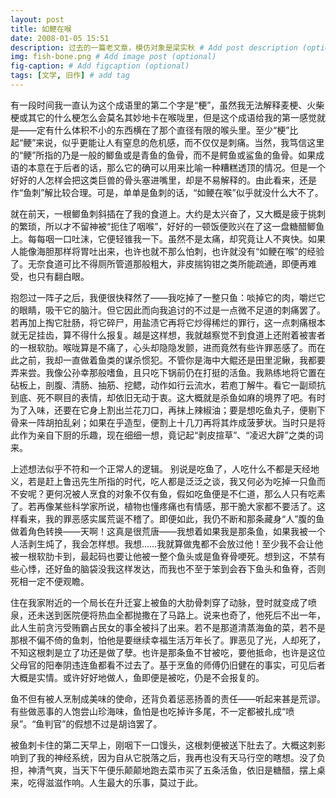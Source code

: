 ```yaml
---
layout: post
title: 如鲠在喉
date: 2008-01-05 15:51
description: 过去的一篇老文章，模仿对象是梁实秋 # Add post description (optional)
img: fish-bone.png # Add image post (optional)
fig-caption: # Add figcaption (optional)
tags: [文学, 旧作] # add tag
---
```

有一段时间我一直认为这个成语里的第二个字是“梗”，虽然我无法解释麦梗、火柴梗或其它的什么梗怎么会莫名其妙地卡在喉咙里，但是这个成语给我的第一感觉就是——定有什么体积不小的东西横在了那个直径有限的喉头里。至少“梗”比起“鲠”来说，似乎更能让人有窒息的危机感，而不仅仅是刺痛。当然，我笃信这里的“鲠”所指的乃是一般的鲫鱼或是青鱼的鱼骨，而不是鳄鱼或鲨鱼的鱼骨。如果成语的本意在于后者的话，那么它的确可以用来比喻一种糟糕透顶的情况。但是一个好好的人怎样会把这类巨兽的骨头塞进嘴里，却是不易解释的。由此看来，还是作“鱼刺”解比较合理。可是，单单是鱼刺的话，“如鲠在喉”似乎就没什么大不了。

就在前天，一根鲫鱼刺斜插在了我的食道上。大约是太兴奋了，又大概是疲于挑刺的繁琐，所以才不留神被“扼住了咽喉”，好好的一顿饭便败兴在了这一盘糖醋鲫鱼上。每每咽一口吐沫，它便轻锥我一下。虽然不是太痛，却究竟让人不爽快。如果人能像海胆那样将胃吐出来，也许也就不那么怕刺，也许就没有“如鲠在喉”的经验了。无奈食道可比不得厕所管道那般粗大，非皮揣钩钳之类所能疏通，即便再难受，也只有翻白眼。

抱怨过一阵子之后，我便很快释然了——我吃掉了一整只鱼：啖掉它的肉，嚼烂它的眼睛，吸干它的脑汁。但它因此而向我追讨的不过是一点微不足道的刺痛罢了。若再加上掏它肚肠，将它碎尸，用盐渍它再将它炒得稀烂的罪行，这一点刺痛根本就无足挂齿，算不得什么报复。越是这样想，我就越察觉不到食道上还附着被害者的一根软肋。喉咙算是不痛了，心头却隐隐发颤，进而竟然有些许罪恶感了。而在此之前，我却一直做着鱼类的谋杀惯犯。不管你是海中大鲲还是田里泥鳅，我都要弄来尝。我像公孙幸那般嗜鱼，且只吃下锅前仍在打挺的活鱼。我熟练地将它置在砧板上，剖腹、清肠、抽筋、挖鳃，动作如行云流水，若庖丁解牛。看它一副顽抗到底、死不瞑目的表情，却依旧无动于衷。这大概就是杀鱼如麻的境界了吧。有时为了入味，还要在它身上割出兰花刀口，再抹上辣椒油；要是想吃鱼丸子，便剔下骨来一阵胡拍乱剁；如果在乎造型，便割上十几刀再将其炸成菠萝状。当时只是将此作为亲自下厨的乐趣，现在细细一想，竟记起“剥皮揎草”、“凌迟大辟”之类的词来。

上述想法似乎不符和一个正常人的逻辑。 别说是吃鱼了，人吃什么不都是天经地义，若是赶上鲁迅先生所指的时代，吃人都是泛泛之谈，我又何必为吃掉一只鱼而不安呢？更何况被人烹食的对象不仅有鱼，假如吃鱼便是不仁道，那么人只有吃素了。若再像某些科学家所说，植物也懂疼痛也有情感，那干脆大家都不要活了。这样看来，我的罪恶感实属荒诞不稽了。即便如此，我仍不断和那条藏身“人”腹的鱼做着角色转换——天啊！这真是很荒唐——我想着如果我是那条鱼，如果我被一个人活剥生炖了，我会怎样想。我想……我就算做鬼都不会放过他！至少我不会让他被一根软肋卡到，最起码也要让他被一整个鱼头或是鱼脊骨哽死。想到这，不禁有些心悸，还好鱼的脑袋没我这样发达，而我也不至于笨到会吞下鱼头和鱼脊，否则死相一定不便观瞻。

住在我家附近的一个局长在升迁宴上被鱼的大肋骨刺穿了动脉，登时就变成了喷泉，还未送到医院便将热血全都抛撒在了马路上。说来也奇了，他死后不出一年，此人生前贪污受贿霸占民女的事全被抖了出来。若不是那道清蒸海鱼的菜，若不是那根不偏不倚的鱼刺，怕他是要继续幸福生活万年长了。罪恶见了光，人却死了，不知这根刺是立了功还是做了孽。也许是那条鱼不甘被吃，要他抵命，也许是这位父母官的阳奉阴违连鱼都看不过去了。基于烹鱼的师傅仍旧健在的事实，可见后者大概是实情。或许好好地做人，鱼即便是被吃，仍是不会报复的。

鱼不但有被人烹制成美味的使命，还背负着惩恶扬善的责任——听起来甚是荒谬。有些做恶事的人饱尝山珍海味，鱼怕是也吃掉许多尾，不一定都被扎成“喷泉”。“鱼判官”的假想不过是胡诌罢了。

被鱼刺卡住的第二天早上，刚咽下一口馒头，这根刺便被送下肚去了。大概这刺影响到了我的神经系统，因为自从它脱落之后，我再也没有天马行空的瞎想。没了负担，神清气爽，当天下午便乐颠颠地跑去菜市买了五条活鱼，依旧是糖醋，摆上桌来，吃得滋滋作响。人生最大的乐事，莫过于此。

<!--

## Plaid ramps kitsch woke pork belly 大号字体

![I and My friends]({{site.baseurl}}/assets/img/we-in-rest.jpg) 引用照片


>Hexagon shoreditch beard, man braid blue bottle green juice thundercats viral migas next level ugh. Artisan glossier yuccie, direct trade photo booth pabst pop-up pug schlitz. quote格式

 列表
* Hexagon shoreditch beard
* Intelligentsia narwhal austin
* Literally meditation four
* Microdosing hoodie woke

-->